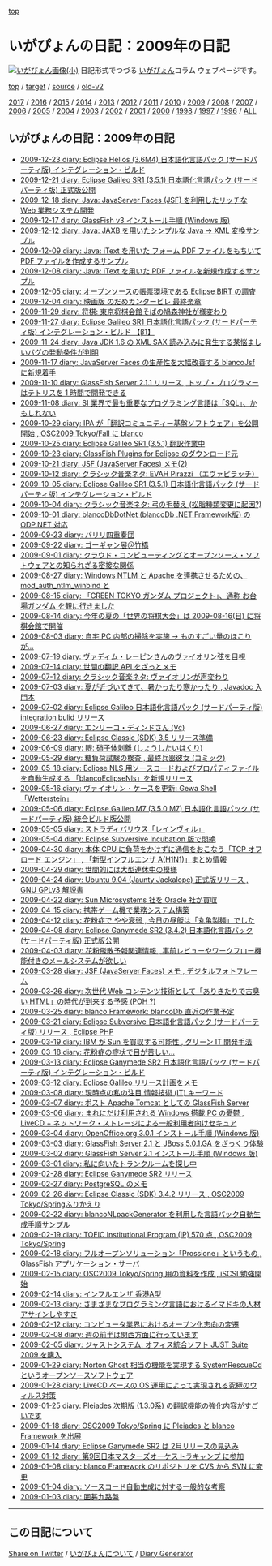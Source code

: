[top](https://igapyon.github.io/diary/) 

いがぴょんの日記：2009年の日記
=====================================================================================================
[![いがぴょん画像(小)](https://igapyon.github.io/diary/images/iga200306s.jpg "いがぴょん")](https://igapyon.github.io/diary/memo/memoigapyon.html) 日記形式でつづる [いがぴょん](https://igapyon.github.io/diary/memo/memoigapyon.html)コラム ウェブページです。


[top](https://igapyon.github.io/diary/) 
/ [target](https://igapyon.github.io/diary/2009/index.html) 
/ [source](https://github.com/igapyon/diary/blob/gh-pages/2009/index.html.src.md) 
/ [old-v2](http://www.igapyon.jp/igapyon/diary/idxall.html) 

[2017](../2017/index.html)
/ [2016](../2016/index.html)
/ [2015](../2015/index.html)
/ [2014](../2014/index.html)
/ [2013](../2013/index.html)
/ [2012](../2012/index.html)
/ [2011](../2011/index.html)
/ [2010](../2010/index.html)
/ [2009](index.html)
/ [2008](../2008/index.html)
/ [2007](../2007/index.html)
/ [2006](../2006/index.html)
/ [2005](../2005/index.html)
/ [2004](../2004/index.html)
/ [2003](../2003/index.html)
/ [2002](../2002/index.html)
/ [2001](../2001/index.html)
/ [2000](../2000/index.html)
/ [1998](../1998/index.html)
/ [1997](../1997/index.html)
/ [1996](../1996/index.html)
/ [ALL](https://igapyon.github.io/diary/idxall.html)


## いがぴょんの日記：2009年の日記

* [2009-12-23 diary: Eclipse Helios (3.6M4) 日本語化言語パック (サードパーティ版) インテグレーション・ビルド](ig091223.html)
* [2009-12-21 diary: Eclipse Galileo SR1 (3.5.1) 日本語化言語パック (サードパーティ版) 正式版公開](ig091221.html)
* [2009-12-18 diary: Java: JavaServer Faces (JSF) を利用したリッチな Web 業務システム開発](ig091218.html)
* [2009-12-17 diary: GlassFish v3 インストール手順 (Windows 版)](ig091217.html)
* [2009-12-12 diary: Java: JAXB を用いたシンプルな Java → XML 変換サンプル](ig091212.html)
* [2009-12-09 diary: Java: iText を用いた フォーム PDF ファイルをもちいて PDF ファイルを作成するサンプル](ig091209.html)
* [2009-12-08 diary: Java: iText を用いた PDF ファイルを新規作成するサンプル](ig091208.html)
* [2009-12-05 diary: オープンソースの帳票環境である Eclipse BIRT の調査](ig091205.html)
* [2009-12-04 diary: 映画版 のだめカンタービレ 最終楽章](ig091204.html)
* [2009-11-29 diary: 将棋: 東京将棋会館そばの鳩森神社が様変わり](ig091129.html)
* [2009-11-27 diary: Eclipse Galileo SR1 日本語化言語パック (サードパーティ版) インテグレーション・ビルド 【β1】](ig091127.html)
* [2009-11-24 diary: Java JDK 1.6 の XML SAX 読み込みに発生する某悩ましいバグの発動条件が判明](ig091124.html)
* [2009-11-17 diary: JavaServer Faces の生産性を大幅改善する blancoJsf に新規着手](ig091117.html)
* [2009-11-10 diary: GlassFish Server 2.1.1 リリース , トップ・プログラマーはテトリスを 1 時間で開発できる](ig091110.html)
* [2009-11-08 diary: SI 業界で最も重要なプログラミング言語は「SQL」、かもしれない](ig091108.html)
* [2009-10-29 diary: IPA が「翻訳コミュニティー基盤ソフトウェア」を公開開始 , OSC2009 Tokyo/Fall に blanco](ig091029.html)
* [2009-10-25 diary: Eclipse Galileo SR1 (3.5.1) 翻訳作業中](ig091025.html)
* [2009-10-23 diary: GlassFish Plugins for Eclipse のダウンロード元](ig091023.html)
* [2009-10-21 diary: JSF (JavaServer Faces) メモ(2)](ig091021.html)
* [2009-10-12 diary: クラシック音楽ネタ: EVAH Pirazzi （エヴァピラッチ）](ig091012.html)
* [2009-10-05 diary: Eclipse Galileo SR1 (3.5.1) 日本語化言語パック (サードパーティ版) インテグレーション・ビルド](ig091005.html)
* [2009-10-04 diary: クラシック音楽ネタ: 弓の毛替え (松脂種類変更に起因?)](ig091004.html)
* [2009-10-01 diary: blancoDbDotNet (blancoDb .NET Framework版) の ODP.NET 対応](ig091001.html)
* [2009-09-23 diary: バリリ四重奏団](ig090923.html)
* [2009-09-22 diary: ゴーギャン展＠竹橋](ig090922.html)
* [2009-09-01 diary: クラウド・コンピューティングとオープンソース・ソフトウェアとの知られざる密接な関係](ig090901.html)
* [2009-08-27 diary: Windows NTLM と Apache を連携させるための、mod_auth_ntlm_winbind と](ig090827.html)
* [2009-08-15 diary: 「GREEN TOKYO ガンダム プロジェクト」、通称 お台場ガンダム を観に行きました](ig090815.html)
* [2009-08-14 diary: 今年の夏の「世界の将棋大会」は 2009-08-16(日) に将棋会館で開催](ig090814.html)
* [2009-08-03 diary: 自宅 PC 内部の掃除を実施 → ものすごい量のほこりが…](ig090803.html)
* [2009-07-19 diary: ヴァディム・レーピンさんのヴァイオリン弦を目視](ig090719.html)
* [2009-07-14 diary: 世間の翻訳 API をざっとメモ](ig090714.html)
* [2009-07-12 diary: クラシック音楽ネタ: ヴァイオリンが声変わり](ig090712.html)
* [2009-07-03 diary: 夏が近づいてきて、暑かったり寒かったり , Javadoc 入門本](ig090703.html)
* [2009-07-02 diary: Eclipse Galileo 日本語化言語パック (サードパーティ版) integration bulid リリース](ig090702.html)
* [2009-06-27 diary: エンリーコ・ディンドさん (Vc)](ig090627.html)
* [2009-06-23 diary: Eclipse Classic (SDK) 3.5 リリース準備](ig090623.html)
* [2009-06-09 diary: 眼: 硝子体剥離 (しょうしたいはくり)](ig090609.html)
* [2009-05-29 diary: 糖負荷試験の検査 , 最終兵器彼女 (コミック)](ig090529.html)
* [2009-05-18 diary: Eclipse NLS 用ソースコードおよびプロパティファイルを自動生成する 「blancoEclipseNls」を新規リリース](ig090518.html)
* [2009-05-16 diary: ヴァイオリン・ケースを更新: Gewa Shell 「Wetterstein」](ig090516.html)
* [2009-05-06 diary: Eclipse Galileo M7 (3.5.0 M7) 日本語化言語パック (サードパーティ版) 統合ビルド版公開](ig090506.html)
* [2009-05-05 diary: ストラディバリウス「レインヴィル」](ig090505.html)
* [2009-05-04 diary: Eclipse Subversive Incubation 版で悶絶](ig090504.html)
* [2009-04-30 diary: 本体 CPU に負荷をかけずに通信をおこなう「TCP オフロード エンジン」 , 「新型インフルエンザ A(H1N1)」まとめ情報](ig090430.html)
* [2009-04-29 diary: 世間的には大型連休中の模様](ig090429.html)
* [2009-04-24 diary: Ubuntu 9.04 (Jaunty Jackalope) 正式版リリース , GNU GPLv3 解説書](ig090424.html)
* [2009-04-22 diary: Sun Microsystems 社を Oracle 社が買収](ig090422.html)
* [2009-04-15 diary: 携帯ゲーム機で業務システム構築](ig090415.html)
* [2009-04-12 diary: 花粉症で やや衰弱 , 今日の昼飯は「丸亀製麺」でした](ig090412.html)
* [2009-04-08 diary: Eclipse Ganymede SR2 (3.4.2) 日本語化言語パック (サードパーティ版) 正式版公開](ig090408.html)
* [2009-04-03 diary: 花粉飛散予報関連情報 , 事前レビューやワークフロー機能付きのメールシステムが欲しい](ig090403.html)
* [2009-03-28 diary: JSF (JavaServer Faces) メモ , デジタルフォトフレーム](ig090328.html)
* [2009-03-26 diary: 次世代 Web コンテンツ技術として「ありきたりで古臭い HTML」の時代が到来する予感 (POH ?)](ig090326.html)
* [2009-03-25 diary: blanco Framework: blancoDb 直近の作業予定](ig090325.html)
* [2009-03-21 diary: Eclipse Subversive 日本語化言語パック (サードパーティ版) リリース , Eclipse PHP](ig090321.html)
* [2009-03-19 diary: IBM が Sun を買収する可能性 , グリーン IT 開発手法](ig090319.html)
* [2009-03-18 diary: 花粉症の症状で目が苦しい…](ig090318.html)
* [2009-03-13 diary: Eclipse Ganymede SR2 日本語化言語パック (サードパーティ版) インテグレーション・ビルド](ig090313.html)
* [2009-03-12 diary: Eclipse Galileo リリース計画をメモ](ig090312.html)
* [2009-03-08 diary: 現時点の私の注目 情報技術 (IT) キーワード](ig090308.html)
* [2009-03-07 diary: ポスト Apache Tomcat としての GlassFish Server](ig090307.html)
* [2009-03-06 diary: まれにだけ利用される Windows 搭載 PC の憂鬱 , LiveCD + ネットワーク・ストレージによる一般利用者向けセキュア](ig090306.html)
* [2009-03-04 diary: OpenOffice.org 3.0.1 インストール手順 (Windows 版)](ig090304.html)
* [2009-03-03 diary: GlassFish Server 2.1 と JBoss 5.0.1.GA をざっくり体験](ig090303.html)
* [2009-03-02 diary: GlassFish Server 2.1 インストール手順 (Windows 版)](ig090302.html)
* [2009-03-01 diary: 私に向いたトランクルームを探し中](ig090301.html)
* [2009-02-28 diary: Eclipse Ganymede SR2 リリース](ig090228.html)
* [2009-02-27 diary: PostgreSQL のメモ](ig090227.html)
* [2009-02-26 diary: Eclipse Classic (SDK) 3.4.2 リリース , OSC2009 Tokyo/Springふりかえり](ig090226.html)
* [2009-02-22 diary: blancoNLpackGenerator を利用した言語パック自動生成手順サンプル](ig090222.html)
* [2009-02-19 diary: TOEIC Institutional Program (IP) 570 点 , OSC2009 Tokyo/Spring](ig090219.html)
* [2009-02-18 diary: フルオープンソリューション「Prossione」というもの , GlassFish アプリケーション・サーバ](ig090218.html)
* [2009-02-15 diary: OSC2009 Tokyo/Spring 用の資料を作成 , iSCSI 勉強開始](ig090215.html)
* [2009-02-14 diary: インフルエンザ 香港A型](ig090214.html)
* [2009-02-13 diary: さまざまなプログラミング言語におけるイマドキの人材アサインしやすさ](ig090213.html)
* [2009-02-12 diary: コンピュータ業界におけるオープン化志向の変遷](ig090212.html)
* [2009-02-08 diary: 週の前半は関西方面に行っています](ig090208.html)
* [2009-02-05 diary: ジャストシステム: オフィス統合ソフト JUST Suite 2009 を購入](ig090205.html)
* [2009-01-29 diary: Norton Ghost 相当の機能を実現する SystemRescueCd というオープンソースソフトウェア](ig090129.html)
* [2009-01-28 diary: LiveCD ベースの OS 運用によって実現される究極のウィルス対策](ig090128.html)
* [2009-01-25 diary: Pleiades 次期版 (1.3.0系) の翻訳機能の強化内容がすごいです](ig090125.html)
* [2009-01-18 diary: OSC2009 Tokyo/Spring に Pleiades と blanco Framework を出展](ig090118.html)
* [2009-01-14 diary: Eclipse Ganymede SR2 は 2月リリースの見込み](ig090114.html)
* [2009-01-12 diary: 第9回日本マスターズオーケストラキャンプ に参加](ig090112.html)
* [2009-01-08 diary: blanco Framework のリポジトリを CVS から SVN に変更](ig090108.html)
* [2009-01-04 diary: ソースコード自動生成に対する一般的な考察](ig090104.html)
* [2009-01-03 diary: 囲碁九路盤](ig090103.html)


----------------------------------------------------------------------------------------------------

## この日記について

[Share on Twitter](https://twitter.com/intent/tweet?hashtags=igapyon%2Cdiary%2C%E3%81%84%E3%81%8C%E3%81%B4%E3%82%87%E3%82%93&text=%E3%81%84%E3%81%8C%E3%81%B4%E3%82%87%E3%82%93%E3%81%AE%E6%97%A5%E8%A8%98%EF%BC%9A2009%E5%B9%B4%E3%81%AE%E6%97%A5%E8%A8%98&url=https%3A%2F%2Figapyon.github.io%2Fdiary%2F2009%2Findex.html) / [いがぴょんについて](https://igapyon.github.io/diary/memo/memoigapyon.html) / [Diary Generator](https://github.com/igapyon/igapyonv3)
